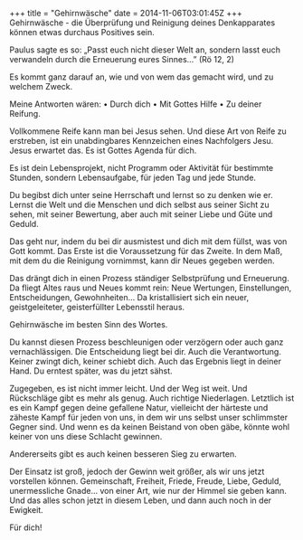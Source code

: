 +++
title = "Gehirnwäsche"
date = 2014-11-06T03:01:45Z
+++
Gehirnwäsche - die Überprüfung und Reinigung deines Denkapparates können etwas durchaus Positives sein.

Paulus sagte es so: „Passt euch nicht dieser Welt an, sondern lasst euch verwandeln durch die Erneuerung eures Sinnes…”  (Rö 12, 2)

Es kommt ganz darauf an, wie und von wem das gemacht wird, und zu welchem Zweck.

Meine Antworten wären:
•	Durch dich
•	Mit Gottes Hilfe
•	Zu deiner Reifung.

Vollkommene Reife kann man bei Jesus sehen. Und diese Art von Reife zu erstreben, ist ein unabdingbares Kennzeichen eines Nachfolgers Jesu. Jesus erwartet das. Es ist Gottes Agenda für dich.

Es ist dein Lebensprojekt, nicht Programm oder Aktivität für bestimmte Stunden, sondern Lebensaufgabe, für jeden Tag und jede Stunde.

Du begibst dich unter seine Herrschaft und lernst so zu denken wie er. Lernst die Welt und die Menschen und dich selbst aus seiner Sicht zu sehen, mit seiner Bewertung, aber auch mit seiner Liebe und Güte und Geduld.

Das geht nur, indem du bei dir ausmistest und dich mit dem füllst, was von Gott kommt. Das Erste ist die Voraussetzung für das Zweite. In dem Maß, mit dem du die Reinigung vornimmst, kann dir Neues gegeben werden.

Das drängt dich in einen Prozess ständiger Selbstprüfung und Erneuerung. Da fliegt Altes raus und Neues kommt rein: Neue Wertungen, Einstellungen, Entscheidungen, Gewohnheiten... Da kristallisiert sich ein neuer, geistgeleiteter, geisterfüllter Lebensstil heraus.

Gehirnwäsche im besten Sinn des Wortes.

Du kannst diesen Prozess beschleunigen oder verzögern oder auch ganz vernachlässigen. Die Entscheidung liegt bei dir. Auch die Verantwortung. Keiner zwingt dich, keiner schiebt dich. Auch das Ergebnis liegt in deiner Hand. Du erntest später, was du jetzt sähst.

Zugegeben, es ist nicht immer leicht. Und der Weg ist weit. Und Rückschläge gibt es mehr als genug. Auch richtige Niederlagen. Letztlich ist es ein Kampf gegen deine gefallene Natur, vielleicht der härteste und zäheste Kampf für jeden von uns, in dem wir uns selbst unser schlimmster Gegner sind. Und wenn es da keinen Beistand von oben gäbe, könnte wohl keiner von uns diese Schlacht gewinnen.

Andererseits gibt es auch keinen besseren Sieg zu erwarten.

Der Einsatz ist groß, jedoch der Gewinn weit größer, als wir uns jetzt vorstellen können. Gemeinschaft, Freiheit, Friede, Freude, Liebe, Geduld, unermessliche Gnade... von einer Art, wie nur der Himmel sie geben kann. Und das alles schon jetzt in diesem Leben, und dann auch noch in der Ewigkeit.

Für dich!
